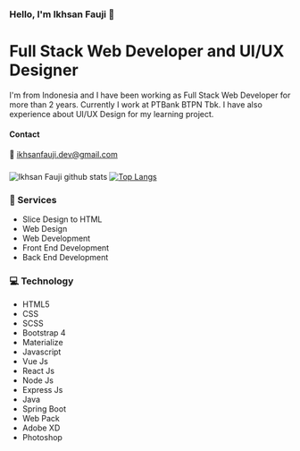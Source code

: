 ### Hello, I'm Ikhsan Fauji 👋
# Full Stack Web Developer and UI/UX Designer
I'm from Indonesia and I have been working as Full Stack Web Developer for more than 2 years. Currently I work at PTBank BTPN Tbk. I have also experience about UI/UX Design for my learning project.
#### Contact
:e-mail: ikhsanfauji.dev@gmail.com
###
![Ikhsan Fauji github stats](https://github-readme-stats.vercel.app/api?username=ikhsan-fauji&show_icons=true)
[![Top Langs](https://github-readme-stats.vercel.app/api/top-langs/?username=ikhsan-fauji&layout=compact)](https://github.com/anuraghazra/github-readme-stats)
### :wrench: Services
- Slice Design to HTML
- Web Design
- Web Development
- Front End Development
- Back End Development
###
### :computer: Technology
- HTML5
- CSS
- SCSS
- Bootstrap 4 
- Materialize
- Javascript
- Vue Js 
- React Js
- Node Js
- Express Js
- Java 
- Spring Boot
- Web Pack
- Adobe XD
- Photoshop

